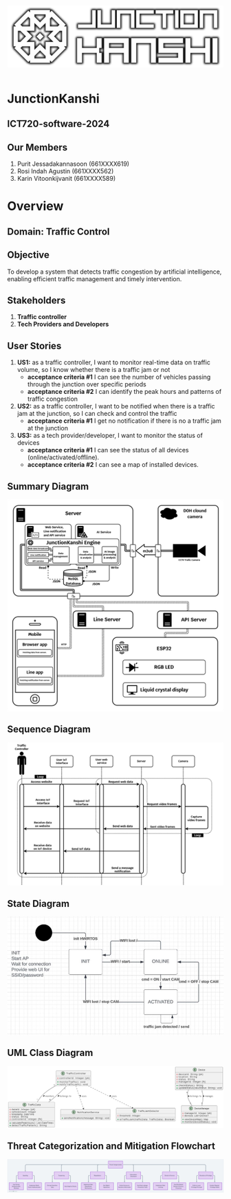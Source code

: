 <br>
<img src="https://github.com/karinzaa/JunctionKanshi/blob/main/images/JunctionKanshiLogoLandscape.png" style="display: block; margin-left: auto; margin-right: auto; width: auto;" alt="JunctionKansh Logo">
</br>

# JunctionKanshi
## ICT720-software-2024
## Our Members
1. Purit Jessadakannasoon (661XXXX619)
2. Rosi Indah Agustin (661XXXX562)
3. Karin Vitoonkijvanit (661XXXX589)

# Overview     
## Domain: Traffic Control

## Objective
To develop a system that detects traffic congestion by artificial intelligence, enabling efficient traffic management and timely intervention.

## Stakeholders
1. **Traffic controller**
2. **Tech Providers and Developers**

## User Stories
1. **US1:** as a traffic controller, I want to monitor real-time data on traffic volume, so I know whether there is a traffic jam or not
   - **acceptance criteria #1** I can see the number of vehicles passing through the junction over specific periods
   - **acceptance criteria #2** I can identify the peak hours and patterns of traffic congestion
2. **US2:** as a traffic controller, I want to be notified when there is a traffic jam at the junction, so I can check and control the traffic
   - **acceptance criteria #1** I get no notification if there is no a traffic jam at the junction
3. **US3:** as a tech provider/developer, I want to monitor the status of devices
   - **acceptance criteria #1** I can see the status of all devices (online/activated/offline).
   - **acceptance criteria #2** I can see a map of installed devices.

## Summary Diagram
<img align="center" src="https://github.com/karinzaa/JunctionKanshi/blob/main/images/JunctionKanshiDiagram.png"></img>

## Sequence Diagram
<img align="center" src="https://github.com/karinzaa/JunctionKanshi/blob/main/images/sequence_diagram.png"></img>

## State Diagram
<img align="center" src="https://github.com/karinzaa/JunctionKanshi/blob/main/images/state_diagram.JPG"></img>

## UML Class Diagram
<img align="center" src="https://github.com/karinzaa/JunctionKanshi/blob/be81252f911fbaf2ff1e75362cdb24baaa0ed5e8/images/UMLClassDiagram.png"></img>

## Threat Categorization and Mitigation Flowchart
<img align="center" src="https://github.com/karinzaa/JunctionKanshi/blob/main/images/Detailed%20Threat%20Categorization%20and%20Mitigation%20Flowchart.png"></img>
